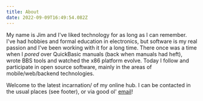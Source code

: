 ```yaml
---
title: About
date: 2022-09-09T16:49:54.082Z
---
```

My name is Jim and I've liked technology for as long as I can remember. I've had hobbies and formal
education in electronics, but software is my real passion and I've been working with it for a long time.
There once was a time when I *pored* over QuickBasic manuals (back when manuals had heft), wrote BBS tools and watched the x86 platform evolve. Today I follow and participate in open source software, mainly in the areas of mobile/web/backend technologies.

Welcome to the latest incarnation/ of my online hub. I can be contacted in the usual places (see footer), or via good ol' [email](mailto:jim@kalafut.net)!